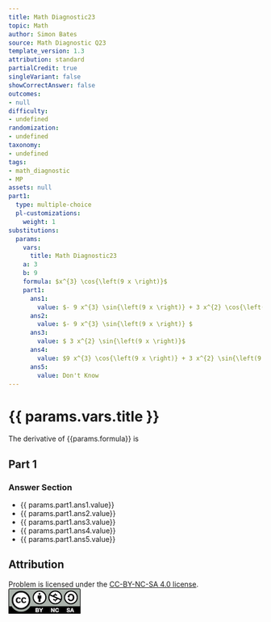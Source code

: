 ```yaml
---
title: Math Diagnostic23
topic: Math
author: Simon Bates
source: Math Diagnostic Q23
template_version: 1.3
attribution: standard
partialCredit: true
singleVariant: false
showCorrectAnswer: false
outcomes:
- null
difficulty:
- undefined
randomization:
- undefined
taxonomy:
- undefined
tags:
- math_diagnostic
- MP
assets: null
part1:
  type: multiple-choice
  pl-customizations:
    weight: 1
substitutions:
  params:
    vars:
      title: Math Diagnostic23
    a: 3
    b: 9
    formula: $x^{3} \cos{\left(9 x \right)}$
    part1:
      ans1:
        value: $- 9 x^{3} \sin{\left(9 x \right)} + 3 x^{2} \cos{\left(9 x \right)}$
      ans2:
        value: $- 9 x^{3} \sin{\left(9 x \right)} $
      ans3:
        value: $ 3 x^{2} \sin{\left(9 x \right)}$
      ans4:
        value: $9 x^{3} \cos{\left(9 x \right)} + 3 x^{2} \sin{\left(9 x \right)}$
      ans5:
        value: Don't Know
---
```

# {{ params.vars.title }}
The derivative of {{params.formula}} is

## Part 1

### Answer Section

- {{ params.part1.ans1.value}}
- {{ params.part1.ans2.value}}
- {{ params.part1.ans3.value}}
- {{ params.part1.ans4.value}}
- {{ params.part1.ans5.value}}

## Attribution

Problem is licensed under the [CC-BY-NC-SA 4.0 license](https://creativecommons.org/licenses/by-nc-sa/4.0/).<br> ![The Creative Commons 4.0 license requiring attribution-BY, non-commercial-NC, and share-alike-SA license.](https://raw.githubusercontent.com/firasm/bits/master/by-nc-sa.png)